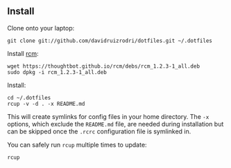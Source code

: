 Install
-------

Clone onto your laptop:

    git clone git://github.com/davidruizrodri/dotfiles.git ~/.dotfiles

Install [rcm](https://github.com/thoughtbot/rcm):

    wget https://thoughtbot.github.io/rcm/debs/rcm_1.2.3-1_all.deb
	sudo dpkg -i rcm_1.2.3-1_all.deb

Install:

    cd ~/.dotfiles
    rcup -v -d . -x README.md

This will create symlinks for config files in your home directory. The `-x` options, which exclude the `README.md` file, are
needed during installation but can be skipped once the `.rcrc` configuration file is symlinked in.

You can safely run `rcup` multiple times to update:

    rcup